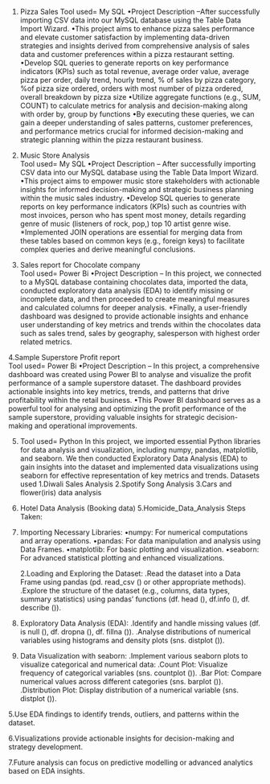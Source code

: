 1. Pizza Sales 
    Tool used= My SQL 
•Project Description –After successfully importing CSV data into our MySQL database using the Table Data Import Wizard.
•This project aims to enhance pizza sales performance and elevate customer satisfaction by implementing data-driven strategies and insights derived from comprehensive analysis of sales data and customer preferences within a pizza restaurant setting.
•Develop SQL queries to generate reports on key performance indicators (KPIs) such as total revenue, average order value, average pizza per order, daily trend, hourly trend, % of sales by pizza category, %of pizza size ordered, orders with most number of pizza ordered, overall breakdown by pizza size
•Utilize aggregate functions (e.g., SUM, COUNT) to calculate metrics for analysis and decision-making along with order by, group by functions
•By executing these queries, we can gain a deeper understanding of sales patterns, customer preferences, and performance metrics crucial for informed decision-making and strategic planning within the pizza restaurant business.

2. Music Store Analysis  
    Tool used= My SQL 
•Project Description – After successfully importing CSV data into our MySQL database using the Table Data Import Wizard.
•This project aims to empower music store stakeholders with actionable insights for informed decision-making and strategic business planning within the music sales industry.
•Develop SQL queries to generate reports on key performance indicators (KPIs) such as countries with most invoices, person who has spent most money, details regarding genre of music (listeners of rock, pop,) top 10 artist genre wise.
*Implemented JOIN operations are essential for merging data from these tables based on common keys (e.g., foreign keys) to facilitate complex queries and derive meaningful conclusions.

3. Sales report for Chocolate company  
    Tool used= Power Bi
•Project Description – In this project, we connected to a MySQL database containing chocolates data, imported the data, conducted exploratory data analysis (EDA) to identify missing or incomplete data, and then proceeded to create meaningful measures and calculated columns for deeper analysis.
   *Finally, a user-friendly dashboard was designed to provide actionable insights and enhance user understanding of key metrics and trends within the chocolates data such as sales trend, sales by geography, salesperson with highest order related metrics.

4.Sample Superstore Profit report  
    Tool used= Power Bi
•Project Description – In this project, a comprehensive dashboard was created using Power BI to analyse and visualize the profit performance of a sample superstore dataset. The dashboard provides actionable insights into key metrics, trends, and patterns that drive profitability within the retail business.
•This Power BI dashboard serves as a powerful tool for analysing and optimizing the profit performance of the sample superstore, providing valuable insights for strategic decision-making and operational improvements.

5. Tool used= Python 
In this project, we imported essential Python libraries for data analysis and visualization, including numpy, pandas, matplotlib, and seaborn. 
We then conducted Exploratory Data Analysis (EDA) to gain insights into the dataset and implemented data visualizations using seaborn for effective representation of key metrics and trends.
Datasets used 
1.Diwali Sales Analysis 
2.Spotify Song Analysis 
3.Cars and flower(iris) data analysis 
4. Hotel Data Analysis (Booking data)
5.Homicide_Data_Analysis 
Steps Taken:
1. Importing Necessary Libraries:
•numpy: For numerical computations and array operations.
•pandas: For data manipulation and analysis using Data Frames.
•matplotlib: For basic plotting and visualization.
•seaborn: For advanced statistical plotting and enhanced visualizations.

   2.Loading and Exploring the Dataset:
.Read the dataset into a Data Frame using pandas (pd. read_csv () or other appropriate methods).
.Explore the structure of the dataset (e.g., columns, data types, summary statistics) using pandas’ functions (df. head (), df.info (), df. describe ()).

3. Exploratory Data Analysis (EDA):
.Identify and handle missing values (df. is null (), df. dropna (), df. fillna ()).
.Analyse distributions of numerical variables using histograms and density plots (sns. distplot ()).

4. Data Visualization with seaborn:
.Implement various seaborn plots to visualize categorical and numerical data:
.Count Plot: Visualize frequency of categorical variables (sns. countplot ()).
.Bar Plot: Compare numerical values across different categories (sns. barplot ()).
.Distribution Plot: Display distribution of a numerical variable (sns. distplot ()).

5.Use EDA findings to identify trends, outliers, and patterns within the dataset.

6.Visualizations provide actionable insights for decision-making and strategy development.

7.Future analysis can focus on predictive modelling or advanced analytics based on EDA insights.


